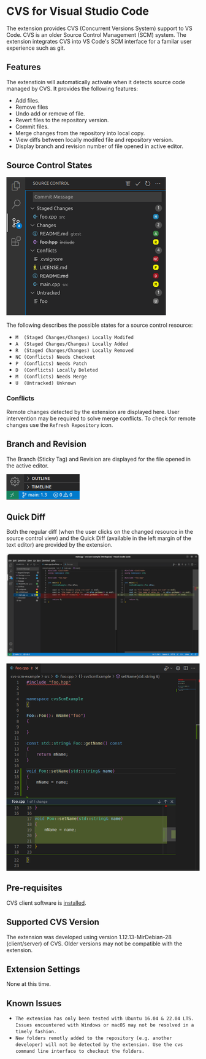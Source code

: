 # CVS for Visual Studio Code

The extension provides CVS (Concurrent Versions System) support to VS Code. CVS is an older Source Control Management (SCM) system. The extension integrates CVS into VS Code's SCM interface for a familar user experience such as git.

## Features

The extenstioin will automatically activate when it detects source code managed by CVS. It provides the following features:
- Add files.
- Remove files
- Undo add or remove of file.
- Revert files to the repository version.
- Commit files.
- Merge changes from the repository into local copy.
- View diffs between locally modifed file and repository version.
- Display branch and revision number of file opened in active editor.
## Source Control States

![alt text](resources/images/resourceStates.png "CVS Resource States")

The following describes the possible states for a source control resource:

- `M  (Staged Changes/Changes) Locally Modifed`
- `A  (Staged Changes/Changes) Locally Added`
- `R  (Staged Changes/Changes) Locally Removed`
- `NC (Conflicts) Needs Checkout`
- `P  (Conflicts) Needs Patch`
- `D  (Conflicts) Locally Deleted`
- `M  (Conflicts) Needs Merge`
- `U  (Untracked) Unknown`

### Conflicts

Remote changes detected by the extension are displayed here. User intervention may be required to solve merge conflicts. To check for remote changes use the `Refresh Repository` icon.

## Branch and Revision

The Branch (Sticky Tag) and Revision are displayed for the file opened in the active editor.

![alt text](resources/images/stickyTagRev.png "CVS Sticky Tag and Revision")

## Quick Diff

Both the regular diff (when the user clicks on the changed resource in the source control view) and the Quick Diff (available in the left margin of the text editor) are provided by the extension. 

![alt text](resources/images/quickDiff.png "CVS Quick diff")

![alt text](resources/images/gutterDiff.png "CVS Gutter diff")

## Pre-requisites
CVS client software is [installed](https://www.nongnu.org/cvs/).

## Supported CVS Version

The extension was developed using version 1.12.13-MirDebian-28 (client/server) of CVS. Older versions may not be compatible with the extension.

## Extension Settings

None at this time.

## Known Issues

- `The extension has only been tested with Ubuntu 16.04 & 22.04 LTS. Issues encountered with Windows or macOS may not be resolved in a timely fashion.`
- `New folders remotly added to the repository (e.g. another developer) will not be detected by the extension. Use the cvs command line interface to checkout the folders.`
